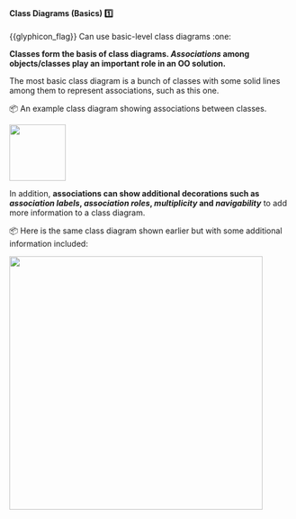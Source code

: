 <div id="title">

#### Class Diagrams (Basics) :one:

<span id="prereqs"><dynamic-panel src="../../../oopDesign/classes/basic/unit-inElsewhere-asFlat.md" boilerplate header="{{glyphicon_education}} %%Design → OOP → Classes → Basic%%" /></span>

</div>
<span id="outcomes">{{glyphicon_flag}} Can use basic-level class diagrams :one:</span>

<div id="body">

**Classes form the basis of class diagrams. _Associations_ among objects/classes play an important role in an OO solution.**

<panel src="../../../uml/classDiagrams/classes/what/unit-inElsewhere-asFlat.md#title-and-body" boilerplate header="{{glyphicon_education}} UML → Class Diagrams → Classes → What" alt="{{glyphicon_education}} Classes" minimized/>
<panel src="../../../uml/classDiagrams/classLevelMembers/what/unit-inElsewhere-asFlat.md#title-and-body" boilerplate header="{{glyphicon_education}} UML → Class Diagrams → Class-Level Members → What" alt="{{glyphicon_education}} Class-Level Members" minimized/>
<panel src="../../../uml/classDiagrams/classes/what/unit-inElsewhere-asFlat.md#title-and-body" boilerplate header="{{glyphicon_education}} UML → Class Diagrams → Associations → Basic" alt="{{glyphicon_education}} Associations" minimized/>

The most basic class diagram is a bunch of classes with some solid lines among them to represent associations, such as this one.

<tip-box> 

:package: An example class diagram showing associations between classes.
<p/><img src="{{baseUrl}}/oopDesign/associations/basic/images/ageListCalculatorPerson.png" height="100" />
<p/>

</tip-box> 

In addition, **associations can show additional decorations such as _association labels_, _association roles_, _multiplicity_ and _navigability_** to add more information to a class diagram.

<panel src="../../../../book/uml/classDiagrams/associations/labels/unit-inElsewhere-asFlat.md#title-and-body" boilerplate header="{{glyphicon_education}} UML → Class Diagrams → Associations → Labels" alt="{{glyphicon_education}} Labels" minimized/>
<panel src="../../../../book/uml/classDiagrams/associations/roles/unit-inElsewhere-asFlat.md#title-and-body" boilerplate header="{{glyphicon_education}} UML → Class Diagrams → Associations → Roles" alt="{{glyphicon_education}} Roles" minimized />
<panel src="../../../../book/uml/classDiagrams/associations/multiplicity/unit-inElsewhere-asFlat.md#title-and-body" boilerplate header="{{glyphicon_education}} OOP → Associations → Multiplicity" alt="{{glyphicon_education}} Multiplicity" minimized />
<panel src="../../../../book/uml/classDiagrams/associations/navigability/unit-inElsewhere-asFlat.md#title-and-body" boilerplate header="{{glyphicon_education}} OOP → Associations → Navigability" alt="{{glyphicon_education}} Navigability" minimized />

<tip-box> 

:package: Here is the same class diagram shown earlier but with some additional information included: 
<p/><img src="{{baseUrl}}/modeling/modelingStructures/classDiagramsBasic/images/ageListCalculatorPerson.png" width="450" />
<p/>

</tip-box>


</div>

<div id="extras">
  <include src="exercises.md"/>
</div>